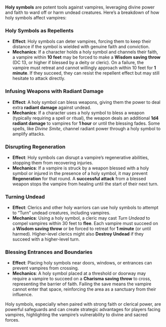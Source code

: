 **Holy symbols** are potent tools against vampires, leveraging divine power and faith to ward off or harm undead creatures. Here’s a breakdown of how holy symbols affect vampires:

### Holy Symbols as Repellents

- **Effect**: Holy symbols can deter vampires, forcing them to keep their distance if the symbol is wielded with genuine faith and conviction.
- **Mechanics**: If a character holds a holy symbol and channels their faith, a vampire within **10 feet** may be forced to make a **Wisdom saving throw** (DC 13, or higher if blessed by a deity or cleric). On a failure, the vampire must retreat and cannot willingly approach within 10 feet for **1 minute**. If they succeed, they can resist the repellent effect but may still hesitate to attack directly.

### Infusing Weapons with Radiant Damage

- **Effect**: A holy symbol can bless weapons, giving them the power to deal extra **radiant damage** against undead.
- **Mechanics**: If a character uses a holy symbol to bless a weapon (typically requiring a spell or ritual), the weapon deals an additional **1d4 radiant damage** to vampires for **1 hour** or until the blessing fades. Some spells, like _Divine Smite_, channel radiant power through a holy symbol to amplify attacks.

### Disrupting Regeneration

- **Effect**: Holy symbols can disrupt a vampire’s regenerative abilities, stopping them from recovering injuries.
- **Mechanics**: If a vampire is struck by a weapon blessed with a holy symbol or injured in the presence of a holy symbol, it may prevent **Regeneration** for that round. A **successful attack** from a blessed weapon stops the vampire from healing until the start of their next turn.

### Turning Undead

- **Effect**: Clerics and other holy warriors can use holy symbols to attempt to “Turn” undead creatures, including vampires.
- **Mechanics**: Using a holy symbol, a cleric may cast _Turn Undead_ to compel vampires within 30 feet to **flee**. Each vampire must succeed on a **Wisdom saving throw** or be forced to retreat for **1 minute** (or until harmed). Higher-level clerics might also **Destroy Undead** if they succeed with a higher-level turn.

### Blessing Entrances and Boundaries

- **Effect**: Placing holy symbols near doors, windows, or entrances can prevent vampires from crossing.
- **Mechanics**: A holy symbol placed at a threshold or doorway may require a vampire to succeed on a **Charisma saving throw** to cross, representing the barrier of faith. Failing the save means the vampire cannot enter that space, reinforcing the area as a sanctuary from their influence.

Holy symbols, especially when paired with strong faith or clerical power, are powerful safeguards and can create strategic advantages for players facing vampires, highlighting the vampire’s vulnerability to divine and sacred forces.